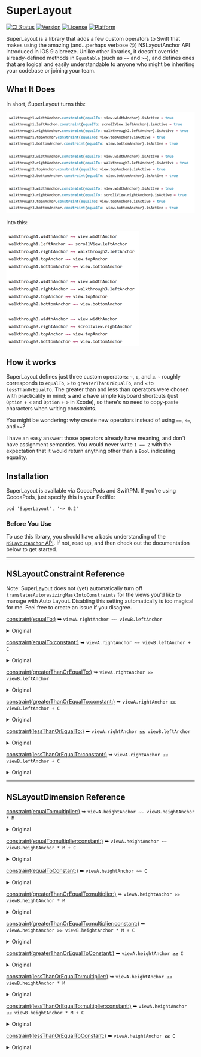 SuperLayout
===========

[![CI Status](http://img.shields.io/travis/lionheart/SuperLayout.svg?style=flat)](https://travis-ci.org/lionheart/SuperLayout)
[![Version](https://img.shields.io/cocoapods/v/SuperLayout.svg?style=flat)](http://cocoapods.org/pods/SuperLayout)
[![License](https://img.shields.io/cocoapods/l/SuperLayout.svg?style=flat)](http://cocoapods.org/pods/SuperLayout)
[![Platform](https://img.shields.io/cocoapods/p/SuperLayout.svg?style=flat)](http://cocoapods.org/pods/SuperLayout)

SuperLayout is a library that adds a few custom operators to Swift that makes using the amazing (and…perhaps verbose 😜) NSLayoutAnchor API introduced in iOS 9 a breeze. Unlike other libraries, it doesn't override already-defined methods in `Equatable` (such as `==` and `>=`), and defines ones that are logical and easily understandable to anyone who might be inheriting your codebase or joining your team.

What It Does
------------

In short, SuperLayout turns this:

<img src='old1.png' width='589px' />

Into this:

<img src='new1.png' width='355px' />

How it works
------------

SuperLayout defines just three custom operators: `~`, `≥`, and `≤`. `~` roughly corresponds to `equalTo`, `≥` to `greaterThanOrEqualTo`, and `≤` to `lessThanOrEqualTo`. The greater than and less than operators were chosen with practicality in mind; `≥` and `≤` have simple keyboard shortcuts (just `Option` + `<` and `Option` + `>` in Xcode), so there's no need to copy-paste characters when writing constraints.

You might be wondering: why create new operators instead of using `==`, `<=`, and `>=`?

I have an easy answer: those operators already have meaning, and don't have assignment semantics. You would never write `1 == 2` with the expectation that it would return anything other than a `Bool` indicating equality.

Installation
------------

SuperLayout is available via CocoaPods and SwiftPM. If you're using CocoaPods, just specify this in your Podfile:

    pod 'SuperLayout', '~> 0.2'

### Before You Use

To use this library, you should have a basic understanding of the [`NSLayoutAnchor` API](https://developer.apple.com/reference/uikit/nslayoutanchor). If not, read up, and then check out the documentation below to get started.

---

## NSLayoutConstraint Reference

Note: SuperLayout does not (yet) automatically turn off `translatesAutoresizingMaskIntoConstraints` for the views you'd like to manage with Auto Layout. Disabling this setting automatically is too magical for me. Feel free to create an issue if you disagree.

[constraint(equalTo:)](https://developer.apple.com/reference/uikit/nslayoutanchor/1500946-constraint) ➥ `viewA.rightAnchor ~~ viewB.leftAnchor`

<details>
  <summary>Original</summary>

  ```swift
  viewA.rightAnchor.constraint(equalTo: viewB.leftAnchor).isActive = true
  ```

</details>

[constraint(equalTo:constant:)](https://developer.apple.com/reference/uikit/nslayoutanchor/1500937-constraint) ➥ `viewA.rightAnchor ~~ viewB.leftAnchor + C`

<details>
  <summary>Original</summary>

  ```swift
  viewA.rightAnchor.constraint(equalTo: viewB.leftAnchor, constant: C).isActive = true
  ```

</details>

[constraint(greaterThanOrEqualTo:)](https://developer.apple.com/reference/uikit/nslayoutanchor/1500936-constraint) ➥ `viewA.rightAnchor ≥≥ viewB.leftAnchor`

<details>
  <summary>Original</summary>

  ```swift
  viewA.rightAnchor.constraint(greaterThanOrEqualTo: viewB.leftAnchor).isActive = true
  ```

</details>

[constraint(greaterThanOrEqualTo:constant:)](https://developer.apple.com/reference/uikit/nslayoutanchor/1500948-constraint) ➥ `viewA.rightAnchor ≥≥ viewB.leftAnchor + C`

<details>
  <summary>Original</summary>

  ```swift
  viewA.rightAnchor.constraint(greaterThanOrEqualTo: viewB.leftAnchor, constant: C).isActive = true
  ```

</details>

[constraint(lessThanOrEqualTo:)](https://developer.apple.com/reference/uikit/nslayoutanchor/1500953-constraint) ➥ `viewA.rightAnchor ≤≤ viewB.leftAnchor`

<details>
  <summary>Original</summary>

  ```swift
  viewA.rightAnchor.constraint(lessThanOrEqualTo: viewB.leftAnchor).isActive = true
  ```

</details>

[constraint(lessThanOrEqualTo:constant:)](https://developer.apple.com/reference/uikit/nslayoutanchor/1500959-constraint) ➥ `viewA.rightAnchor ≤≤ viewB.leftAnchor + C`

<details>
  <summary>Original</summary>

  ```swift
  viewA.rightAnchor.constraint(lessThanOrEqualTo: viewB.leftAnchor, constant: C).isActive = true
  ```

</details>

---

## NSLayoutDimension Reference

[constraint(equalTo:multiplier:)](https://developer.apple.com/reference/uikit/nslayoutdimension/1500951-constraint) ➥ `viewA.heightAnchor ~~ viewB.heightAnchor * M`

<details>
  <summary>Original</summary>

  ```swift
  viewA.heightAnchor.constraint(equalTo: viewB.heightAnchor, multiplier: M).isActive = true
  ```

</details>

[constraint(equalTo:multiplier:constant:)](https://developer.apple.com/reference/uikit/nslayoutdimension/1500934-constraint) ➥ `viewA.heightAnchor ~~ viewB.heightAnchor * M + C`

<details>
  <summary>Original</summary>

  ```swift
  viewA.heightAnchor.constraint(equalTo: viewB.heightAnchor, multiplier: M, constant: C).isActive = true
  ```

</details>

[constraint(equalToConstant:)](https://developer.apple.com/reference/uikit/nslayoutdimension/1500941-constraint) ➥ `viewA.heightAnchor ~~ C`

<details>
  <summary>Original</summary>

  ```swift
  viewA.heightAnchor.constraint(equalToConstant: C).isActive = true
  ```

</details>

[constraint(greaterThanOrEqualTo:multiplier:)](https://developer.apple.com/reference/uikit/nslayoutdimension/1500961-constraint) ➥ `viewA.heightAnchor ≥≥ viewB.heightAnchor * M`

<details>
  <summary>Original</summary>

  ```swift
  viewA.heightAnchor.constraint(greaterThanOrEqualTo: viewB.heightAnchor, multiplier: M).isActive = true
  ```

</details>

[constraint(greaterThanOrEqualTo:multiplier:constant:)](https://developer.apple.com/reference/uikit/nslayoutdimension/1500965-constraint) ➥ `viewA.heightAnchor ≥≥ viewB.heightAnchor * M + C`

<details>
  <summary>Original</summary>

  ```swift
  viewA.heightAnchor.constraint(greaterThanOrEqualTo: viewB.heightAnchor, multiplier: M, constant: C).isActive = true
  ```

</details>

[constraint(greaterThanOrEqualToConstant:)](https://developer.apple.com/reference/uikit/nslayoutdimension/1500939-constraint) ➥ `viewA.heightAnchor ≥≥ C`

<details>
  <summary>Original</summary>

  ```swift
  viewA.heightAnchor.constraint(greaterThanOrEqualToConstant: C).isActive = true
  ```

</details>

[constraint(lessThanOrEqualTo:multiplier:)](https://developer.apple.com/reference/uikit/nslayoutdimension/1500943-constraint) ➥ `viewA.heightAnchor ≤≤ viewB.heightAnchor * M`

<details>
  <summary>Original</summary>

  ```swift
  viewA.heightAnchor.constraint(lessThanOrEqualTo: viewB.heightAnchor, multiplier: M).isActive = true
  ```

</details>

[constraint(lessThanOrEqualTo:multiplier:constant:)](https://developer.apple.com/reference/uikit/nslayoutdimension/1500957-constraint) ➥ `viewA.heightAnchor ≤≤ viewB.heightAnchor * M + C`

<details>
  <summary>Original</summary>

  ```swift
  viewA.heightAnchor.constraint(lessThanOrEqualTo: viewB.heightAnchor, multiplier: M, constant: C).isActive = true
  ```

</details>

[constraint(lessThanOrEqualToConstant:)](https://developer.apple.com/reference/uikit/nslayoutdimension/1500963-constraint) ➥ `viewA.heightAnchor ≤≤ C`

<details>
  <summary>Original</summary>

  ```swift
  viewA.heightAnchor.constraint(lessThanOrEqualToConstant: C).isActive = true
  ```

</details>
